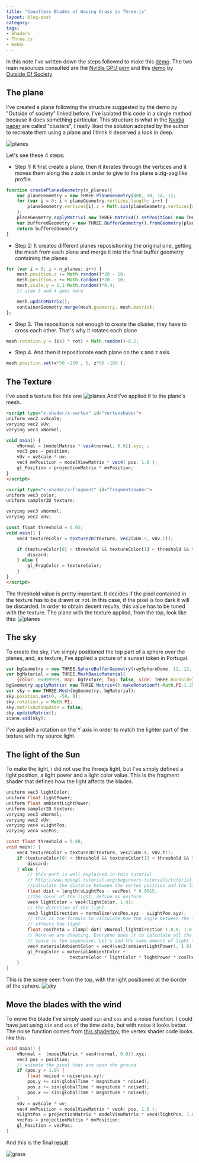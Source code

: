 ```yaml
---
title: "Countless Blades of Waving Grass in Three.js"
layout: blog-post
category: 
tags:
- Shaders
- Three.js
- WebGL
---
```


In this note I've written down the steps followed to make this [demo](/demo/grass). The two main resources consulted are the 
[Nvidia GPU gem](http://http.developer.nvidia.com/GPUGems/gpugems_ch07.html) and this  [demo](http://oos.moxiecode.com/js_webgl/grass_quads/) by [Outside Of Society](http://oos.moxiecode.com/blog/)

## The plane
I've created a plane following the structure suggested by the demo by "Outside of society" linked before. I've isolated this code in a single method because it does something particular.
This structure is what in the [Nvidia paper](http://http.developer.nvidia.com/GPUGems/gpugems_ch07.html) are called "clusters", I really liked the solution adopted by the author to recreate them using a plane and I think it deserved a look in deep.

![planes](/img/posts/grass/planes.png)

Let's see these 4 steps:

- Step 1: It first create a plane, then it iterates through the vertices and it moves them along the z axis in order to give to the plane a zig-zag like profile.

```javascript
function createPlanesGeometry(n_planes){
    var planeGeometry = new THREE.PlaneGeometry(400, 30, 14, 1);
    for (var i = 0; i < planeGeometry.vertices.length; i++) {
        planeGeometry.vertices[i].z = Math.sin(planeGeometry.vertices[i].x)*20;
    };
    planeGeometry.applyMatrix( new THREE.Matrix4().setPosition( new THREE.Vector3( 0, 15, 0 ) ) );
    var bufferedGeometry = new THREE.BufferGeometry().fromGeometry(planeGeometry);
    return bufferedGeometry
}
```

- Step 2: It creates different planes reposistioning the original one, getting the mesh from each plane and merge it into the final buffer geometry containing the planes

```javascript
for (var i = 0; i < n_planes; i++) {
    mesh.position.z += Math.random()*20 - 10;
    mesh.position.x += Math.random()*20 - 10;
    mesh.scale.y = 1.1-Math.random()*0.4;
    // step 3 and 4 goes here

    mesh.updateMatrix();
    containerGeometry.merge(mesh.geometry, mesh.matrix);
};
```

- Step 3. The reposition is not enough to create the cluster, they have to cross each other. That's why it rotates each plane

```javascript
mesh.rotation.y = (i%3 * rot) + Math.random()-0.5;
```

- Step 4. And then it repositionate each plane on the x and z axis.

```javascript
mesh.position.set(x*50 -250 , 0, z*80 -180 );
```


## The Texture
I've used a texture like this one
![planes](/img/posts/grass/thingrass-gold.jpg)
And I've applied it to the plane's mesh.

```html
<script type="x-shader/x-vertex" id="vertexshader">
uniform vec2 uvScale;
varying vec2 vUv;
varying vec3 vNormal;

void main() {
    vNormal = (modelMatrix * vec4(normal, 0.0)).xyz; ;
    vec3 pos = position;
    vUv = uvScale * uv;
    vec4 mvPosition = modelViewMatrix * vec4( pos, 1.0 );
    gl_Position = projectionMatrix * mvPosition;
}
</script>

<script type="x-shader/x-fragment" id="fragmentshader">
uniform vec3 color;
uniform sampler2D texture;

varying vec3 vNormal;
varying vec2 vUv;

const float threshold = 0.05;
void main() {
    vec4 textureColor = texture2D(texture, vec2(vUv.s, vUv.t));

    if (textureColor[0] < threshold && textureColor[1] < threshold && textureColor[2] < threshold) {
        discard;
    } else {
        gl_FragColor = textureColor;
    }
}
</script>
```

The threshold value is pretty important. It decides if the pixel contained in the texture has to be drawn or not. In this case, if the pixel is too dark it will be discarded. In order to obtain decent results, this value has to be tuned with the texture.
The plane with the texture applied, from the top, look like this:
![planes](/img/posts/grass/planes-texture.jpg)

## The sky

To create the sky, I've simply positioned the top part of a sphere over the planes, and, as texture, I've applied a picture of a sunset token in Portugal.

```javascript
var bgGeometry = new THREE.SphereBufferGeometry(raySpheroDome, 12, 12, 0, Math.PI*2, 0, Math.PI*0.5);
var bgMaterial = new THREE.MeshBasicMaterial(
    {color: 0x999999, map: bgTexture, fog: false, side: THREE.BackSide});
bgGeometry.applyMatrix( new THREE.Matrix4().makeRotationY(-Math.PI-1.25));
var sky = new THREE.Mesh(bgGeometry, bgMaterial);
sky.position.set(0, -50, 0);
sky.rotation.y = Math.PI;
sky.matrixAutoUpdate = false;
sky.updateMatrix();
scene.add(sky);
```

I've applied a rotation on the Y axis in order to match the lighter part of the texture with my source light.

## The light of the Sun

To make the light, i did not use the threejs light, but I've simply defined a light position, a light power and a light color value. This is the fragment shader that defines how the light affects the blades.

```c
uniform vec3 lightColor;
uniform float lightPower;
uniform float ambientLightPower;
uniform sampler2D texture;
varying vec3 vNormal;
varying vec2 vUv;
varying vec4 vLightPos;
varying vec4 vecPos;

const float threshold = 0.48;
void main() {
    vec4 textureColor = texture2D(texture, vec2(vUv.s, vUv.t));
    if (textureColor[0] < threshold && textureColor[1] < threshold && textureColor[2] < threshold) {
        discard;
    } else {
        // this part is well explained in this tutorial
        // http://www.opengl-tutorial.org/beginners-tutorials/tutorial-8-basic-shading/
        //calculate the distance between the vertex position and the light, the nearer the brighter
        float dist = length(vLightPos - vecPos) * 0.0015;
        //the color of the light, define as uniform
        vec4 lightColor = vec4(lightColor, 1.0);
        // the direction of the light
        vec3 lightDirection = normalize(vecPos.xyz - vLightPos.xyz);
        // this is the formula to calculate how the angle between the light direction and the surface
        // affects the light
        float cosTheta = clamp( dot( vNormal,lightDirection ),0.0, 1.0);
        // Here we are cheating. Everyone does ;) to calculate all the refraction of the light in the
        // space is too expensive. Let's add the same amount of light to all the pixels
        vec4 materialAmbientColor = vec4(vec3(ambientLightPower), 1.0) * textureColor;
        gl_FragColor = materialAmbientColor +
                        textureColor * lightColor * lightPower * cosTheta / (dist * dist);
    }
}
```
This is the scene seen from the top, with the light positioned at the border of the sphere.
![sky](/img/posts/grass/sky-light.png)

## Move the blades with the wind

To move the blade I've simply used `sin` and `cos` and a noise function. I could have just using `sin` and `cos` of the time delta, but with noise it looks better. The noise function comes from [this shadertoy](https://www.shadertoy.com/view/4dS3Wd), the vertex shader code looks like this:

```c
void main() {
    vNormal =  (modelMatrix * vec4(normal, 0.0)).xyz;
    vec3 pos = position;
    // animate the pixel that are upon the ground
    if (pos.y > 1.0) {
        float noised = noise(pos.xy);
        pos.y += sin(globalTime * magnitude * noised);
        pos.z += sin(globalTime * magnitude * noised);
        pos.x += sin(globalTime * magnitude * noised);
    }
    vUv = uvScale * uv;
    vec4 mvPosition = modelViewMatrix * vec4( pos, 1.0 );
    vLightPos = projectionMatrix * modelViewMatrix * vec4(lightPos, 1.0);
    vecPos = projectionMatrix * mvPosition;
    gl_Position = vecPos;
}
```

And this is the final [result](/demo/grass)

![grass](/demo/grass/images/grass-small.png)




